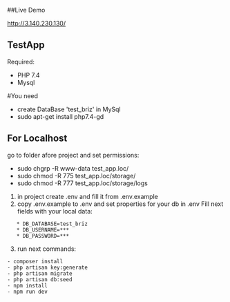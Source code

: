 ##Live Demo

http://3.140.230.130/

## TestApp

Required:
- PHP 7.4
- Mysql

#You need
- create DataBase 'test_briz' in MySql
- sudo apt-get install php7.4-gd

## For Localhost

go to folder afore project and set permissions:
- sudo chgrp -R www-data test_app.loc/
- sudo chmod -R 775 test_app.loc/storage/
- sudo chmod -R 777 test_app.loc/storage/logs

1) in project create .env and fill it from .env.example
2) copy .env.example to .env and set properties for your db
in .env Fill next fields with your local data:
```
   * DB_DATABASE=test_briz
   * DB_USERNAME=***
   * DB_PASSWORD=***
```
3) run next commands:
```
- composer install
- php artisan key:generate
- php artisan migrate
- php artisan db:seed
- npm install
- npm run dev
```


